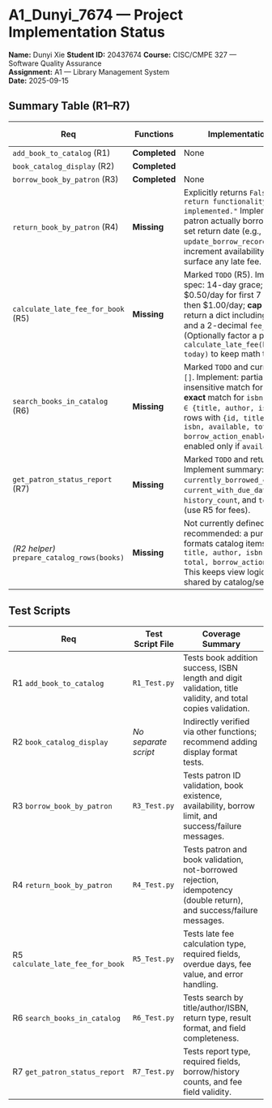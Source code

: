 # A1_Dunyi_7674 — Project Implementation Status

**Name:** Dunyi Xie 
**Student ID:** 20437674
**Course:** CISC/CMPE 327 — Software Quality Assurance  
**Assignment:** A1 — Library Management System  
**Date:** 2025-09-15


## Summary Table (R1–R7)

| Req | Functions | Implementation Status | What’s missing |
|---|---|---|---|
| `add_book_to_catalog` (R1) | **Completed** | None |
| `book_catalog_display` (R2) | **Completed** |
| `borrow_book_by_patron` (R3) | **Completed** | None |
| `return_book_by_patron` (R4) | **Missing** | Explicitly returns `False, "Book return functionality is not yet implemented."` Implement: verify the patron actually borrowed the book; set return date (e.g., `update_borrow_record_return_date`); increment availability; compute and surface any late fee. |
| `calculate_late_fee_for_book` (R5) | **Missing** | Marked `TODO` (R5). Implement per spec: 14-day grace; then $0.50/day for first 7 overdue days, then $1.00/day; **cap at $15.00**; return a dict including `days_overdue` and a 2-decimal `fee_amount`. (Optionally factor a pure helper `calculate_late_fee(borrow_date, today)` to keep math testable.) |
| `search_books_in_catalog` (R6) | **Missing** | Marked `TODO` and currently returns `[]`. Implement: partial, case-insensitive match for `title`/`author`; **exact** match for `isbn`; validate `type ∈ {title, author, isbn}`; return rows with `{id, title, author, isbn, available, total, borrow_action_enabled}` (borrow enabled only if `available > 0`). |
| `get_patron_status_report` (R7) | **Missing** | Marked `TODO` and returns `{}`. Implement summary: `currently_borrowed_count`, `current_with_due_dates` (list), `history_count`, and `total_fees_owed` (use R5 for fees). |
| *(R2 helper)* `prepare_catalog_rows(books)` | **Missing** | Not currently defined, but recommended: a pure helper that formats catalog items into `{id, title, author, isbn, available, total, borrow_action_enabled}`. This keeps view logic testable and shared by catalog/search. |


## Test Scripts
| Req | Test Script File | Coverage Summary |
|---|---|---|
| R1 `add_book_to_catalog` | `R1_Test.py` | Tests book addition success, ISBN length and digit validation, title validity, and total copies validation. |
| R2 `book_catalog_display` | *No separate script* | Indirectly verified via other functions; recommend adding display format tests. |
| R3 `borrow_book_by_patron` | `R3_Test.py` | Tests patron ID validation, book existence, availability, borrow limit, and success/failure messages. |
| R4 `return_book_by_patron` | `R4_Test.py` | Tests patron and book validation, not-borrowed rejection, idempotency (double return), and success/failure messages. |
| R5 `calculate_late_fee_for_book` | `R5_Test.py` | Tests late fee calculation type, required fields, overdue days, fee value, and error handling. |
| R6 `search_books_in_catalog` | `R6_Test.py` | Tests search by title/author/ISBN, return type, result format, and field completeness. |
| R7 `get_patron_status_report` | `R7_Test.py` | Tests report type, required fields, borrow/history counts, and fee field validity. |